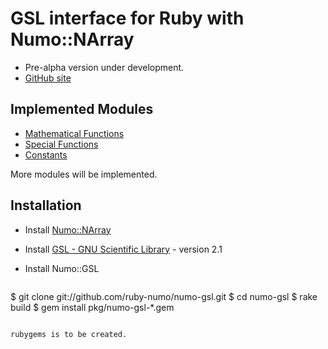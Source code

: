 # GSL interface for Ruby with Numo::NArray

* Pre-alpha version under development.
* [GitHub site](https://github.com/ruby-numo/numo-gsl)

## Implemented Modules

* [Mathematical Functions](http://ruby-numo.github.io/numo-gsl/doc/Numo/GSL.html)
* [Special Functions](http://ruby-numo.github.io/numo-gsl/doc/Numo/GSL/Sf.html)
* [Constants](http://ruby-numo.github.io/numo-gsl/doc/Numo/GSL/Const.html)

More modules will be implemented.

## Installation

* Install [Numo::NArray](https://github.com/ruby-numo/numo-narray)
* Install [GSL - GNU Scientific Library](http://www.gnu.org/software/gsl/) - version 2.1

* Install Numo::GSL
  ```shell
$ git clone git://github.com/ruby-numo/numo-gsl.git
$ cd numo-gsl
$ rake build
$ gem install pkg/numo-gsl-*.gem
```

rubygems is to be created.
